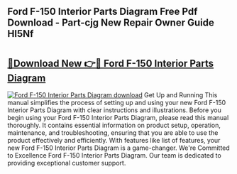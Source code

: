 ## Ford F-150 Interior Parts Diagram Free Pdf Download - Part-cjg New Repair Owner Guide Hl5Nf

# <h2><a href="http://dfided.blite.top/?on=Ford+F-150+Interior+Parts+Diagram">🔗Download New 👉🔴 Ford F-150 Interior Parts Diagram</a></h2>

[![Ford F-150 Interior Parts Diagram download](https://i.imgur.com/lujVjoI.png)](http://dfided.blite.top/?on=Ford+F-150+Interior+Parts+Diagram)
Get Up and Running This manual simplifies the process of setting up and using your new Ford F-150 Interior Parts Diagram with clear instructions and illustrations. Before you begin using your Ford F-150 Interior Parts Diagram, please read this manual thoroughly. It contains essential information on product setup, operation, maintenance, and troubleshooting, ensuring that you are able to use the product effectively and efficiently. With features like list of features, your new Ford F-150 Interior Parts Diagram is a game-changer. We're Committed to Excellence Ford F-150 Interior Parts Diagram. Our team is dedicated to providing exceptional customer support.
